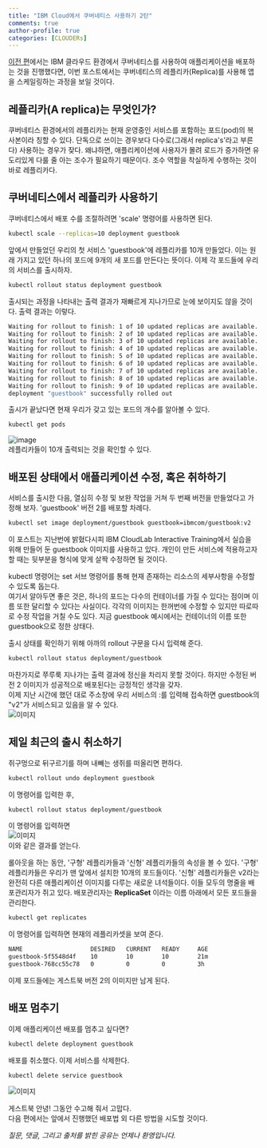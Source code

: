 ```yaml
---
title: "IBM Cloud에서 쿠버네티스 사용하기 2탄"
comments: true
author-profile: true
categories: [CLOUDERs]
---
```


[이전 편](https://gottgam.github.io/clouders/ibm-cloud-k8s-deploying/)에서는 IBM 클라우드 환경에서 쿠버네티스를 사용하여 애플리케이션을 배포하는 것을 진행했다면, 이번 포스트에서는 쿠버네티스의 레플리카(Replica)를 사용해 앱을 스케일링하는 과정을 보일 것이다.    

## 레플리카(A replica)는 무엇인가?  
쿠버네티스 환경에서의 레플리카는 현재 운영중인 서비스를 포함하는 포드(pod)의 복사본이라 칭할 수 있다. 단독으로 쓰이는 경우보다 다수로(그래서 replica's'라고 부른다) 사용하는 경우가 잦다. 왜냐하면, 애플리케이션에 사용자가 몰려 로드가 증가하면 유도리있게 다룰 줄 아는 조수가 필요하기 때문이다. 조수 역할을 착실하게 수행하는 것이 바로 레플리카다.    

## 쿠버네티스에서 레플리카 사용하기  
쿠버네티스에서 배포 수를 조절하려면 'scale' 명령어를 사용하면 된다.  

```bash
kubectl scale --replicas=10 deployment guestbook
```    

앞에서 만들었던 우리의 첫 서비스 'guestbook'에 레플리카를 10개 만들었다. 이는 원래 가지고 있던 하나의 포드에 9개의 새 포드를 만든다는 뜻이다. 이제 각 포드들에 우리의 서비스를 출시하자.  
```bash
kubectl rollout status deployment guestbook
```    

출시되는 과정을 나타내는 출력 결과가 재빠르게 지나가므로 눈에 보이지도 않을 것이다. 출력 결과는 이렇다.  
```bash
Waiting for rollout to finish: 1 of 10 updated replicas are available...
Waiting for rollout to finish: 2 of 10 updated replicas are available...
Waiting for rollout to finish: 3 of 10 updated replicas are available...
Waiting for rollout to finish: 4 of 10 updated replicas are available...
Waiting for rollout to finish: 5 of 10 updated replicas are available...
Waiting for rollout to finish: 6 of 10 updated replicas are available...
Waiting for rollout to finish: 7 of 10 updated replicas are available...
Waiting for rollout to finish: 8 of 10 updated replicas are available...
Waiting for rollout to finish: 9 of 10 updated replicas are available...
deployment "guestbook" successfully rolled out
```  
  
출시가 끝났다면 현재 우리가 갖고 있는 포드의 개수를 알아볼 수 있다.  
```bash
kubectl get pods
```
![image](https://user-images.githubusercontent.com/50163676/93704982-5fb8e980-fb54-11ea-807c-99ef81da380c.png "포드들의 목록 출력")  
레플리카들이 10개 출력되는 것을 확인할 수 있다.    

## 배포된 상태에서 애플리케이션 수정, 혹은 취하하기  
서비스를 출시한 다음, 열심히 수정 및 보완 작업을 거쳐 두 번째 버전을 만들었다고 가정해 보자. 'guestbook' 버전 2를 배포할 차례다.
```bash
kubectl set image deployment/guestbook guestbook=ibmcom/guestbook:v2
```  
이 포스트는 지난번에 밝혔다시피 IBM CloudLab Interactive Training에서 실습을 위해 만들어 둔 guestbook 이미지를 사용하고 있다. 개인이 만든 서비스에 적용하고자 할 때는 뒷부분을 형식에 맞게 살짝 수정하면 될 것이다.    

kubectl 명령어는 set 서브 명령어를 통해 현재 존재하는 리소스의 세부사항을 수정할 수 있도록 돕는다.  
여기서 알아두면 좋은 것은, 하나의 포드는 다수의 컨테이너를 가질 수 있다는 점이며 이름 또한 달리할 수 있다는 사실이다. 각각의 이미지는 한꺼번에 수정할 수 있지만 따로따로 수정 작업을 거칠 수도 있다. 지금 guestbook 예시에서는 컨테이너의 이름 또한 guestbook으로 정한 상태다.    

출시 상태를 확인하기 위해 아까의 rollout 구문을 다시 입력해 준다.  
```bash
kubectl rollout status deployment/guestbook
```  
마찬가지로 쭈루룩 지나가는 출력 결과에 정신을 차리지 못할 것이다. 하지만 수정된 버전 2 이미지가 성공적으로 배포된다는 긍정적인 생각을 갖자.  
이제 지난 시간에 했던 대로 주소창에 우리 서비스의 <public-IP>:<nodeport>를 입력해 접속하면 guestbook의 "v2"가 서비스되고 있음을 알 수 있다.  
![이미지](https://user-images.githubusercontent.com/50163676/93705140-d7d3df00-fb55-11ea-8c23-b65cd99768c6.png "게스트북 버전 2")    

## 제일 최근의 출시 취소하기  
쥐구멍으로 뒤구르기를 하며 내빼는 생쥐를 떠올리면 편하다.  
```bash
kubectl rollout undo deployment guestbook
```  
이 명령어를 입력한 후,  
```bash
kubectl rollout status deployment/guestbook
```  
이 명령어를 입력하면  
![이미지](https://user-images.githubusercontent.com/50163676/93705354-7ad92880-fb57-11ea-9ed2-bcbfa81b1184.png "rollback 취소 결과")  
이와 같은 결과를 얻는다.    

롤아웃을 하는 동안, '구형' 레플리카들과 '신형' 레플리카들의 속성을 볼 수 있다. '구형' 레플리카들은 우리가 맨 앞에서 설치한 10개의 포드들이다. '신형' 레플리카들은 v2라는 완전히 다른 애플리케이션 이미지를 다루는 새로운 녀석들이다. 이들 모두의 명줄을 배포관리자가 쥐고 있다. 배포관리자는 __ReplicaSet__ 이라는 이름 아래에서 모든 포드들을 관리한다.  
```bash
kubectl get replicates
```  
이 명령어를 입력하면 현재의 레플리카셋을 보여 준다.  
```bash
NAME                   DESIRED   CURRENT   READY     AGE
guestbook-5f5548d4f    10        10        10        21m
guestbook-768cc55c78   0         0         0         3h
```  
  
이제 포드들에는 게스트북 버전 2의 이미지만 남게 된다.    

## 배포 멈추기  
이제 애플리케이션 배포를 멈추고 싶다면?  
```bash
kubectl delete deployment guestbook
```  
배포를 취소했다. 이제 서비스를 삭제한다.  
```bash
kubectl delete service guestbook
```  
![이미지](https://user-images.githubusercontent.com/50163676/93705152-e4583780-fb55-11ea-93b0-597a19664f29.png "안녕~")    

게스트북 안녕! 그동안 수고해 줘서 고맙다.  
다음 편에서는 앞에서 진행했던 배포법 외 다른 방법을 시도할 것이다.    

*질문, 댓글, 그리고 출처를 밝힌 공유는 언제나 환영입니다.*
